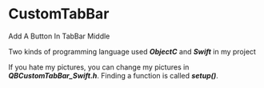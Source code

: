 # CustomTabBar
Add A Button In TabBar Middle 


Two kinds of programming language used _**ObjectC**_ and _**Swift**_ in my project

If you hate my pictures, you can change my pictures in _**QBCustomTabBar_Swift.h**_. Finding a function is called _**setup()**_.


